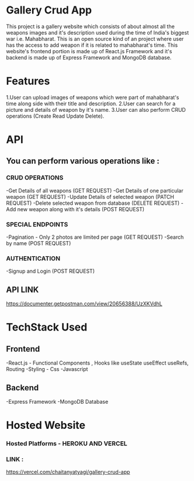 # Gallery Crud App

This project is a gallery website which consists of about almost all the weapons images and it's description used during the time of India's biggest war i.e. Mahabharat. This is an open source kind of an project where user has the access to add weapon if it is related to mahabharat's time. This website's frontend portion is made up of React.js Framework and it's backend is made up of Express Framework and MongoDB database.

# Features
1.User can upload images of weapons which were part of mahabharat's time along side with their title and description.
2.User can search for a picture and details of weapon by it's name.
3.User can also perform CRUD operations (Create Read Update Delete).

# API

## You can perform various operations like :
### CRUD OPERATIONS
-Get Details of all weapons (GET REQUEST)
-Get Details of one particular weapon (GET REQUEST)
-Update Details of selected weapon (PATCH REQUEST)
-Delete selected weapon from database (DELETE REQUEST)
-Add new weapon along with it's details (POST REQUEST)
### SPECIAL ENDPOINTS
-Pagination - Only 2 photos are limited per page (GET REQUEST)
-Search by name (POST REQUEST)
### AUTHENTICATION
-Signup and Login (POST REQUEST)

## API LINK
https://documenter.getpostman.com/view/20656388/UzXKVdhL

# TechStack Used
## Frontend
-React.js - Functional Components , Hooks like useState useEffect useRefs, Routing
-Styling - Css
-Javascript
## Backend
-Express Framework
-MongoDB Database

# Hosted Website
### Hosted Platforms - HEROKU AND VERCEL
### LINK :
https://vercel.com/chaitanyatyagi/gallery-crud-app


